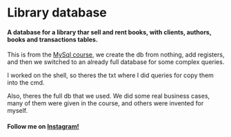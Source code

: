 # Library database
#### A database for a library thar sell and rent books, with clients, authors, books and transactions tables.

This is from the [MySql course][2], we create the db from nothing, add registers, and then we switched to an already full database for some complex queries.

I worked on the shell, so theres the txt where I did queries for copy them into the cmd.

Also, theres the full db that we used. We did some real business cases, many of them were given in the course, and others were invented for myself.

#### Follow me on [Instagram!][1]
[1]: https://www.instagram.com/nicolasterroni/ "ig"
[2]: https://platzi.com/clases/sql-mysql/ "MySql course"